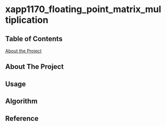 # xapp1170_floating_point_matrix_multiplication

## Table of Contents

[About the Project](#About_the_Project)

## About The Project

## Usage

## Algorithm

## Reference
